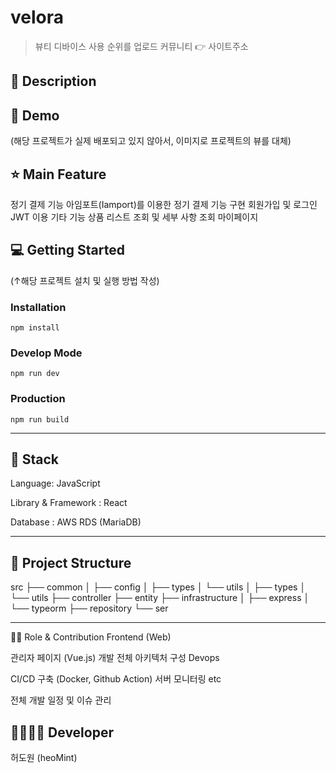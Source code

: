 # velora

> 뷰티 디바이스 사용 순위를 업로드 커뮤니티 👉 사이트주소

## 📖 Description

## 🐤 Demo

(해당 프로젝트가 실제 배포되고 있지 않아서, 이미지로 프로젝트의 뷰를 대체)

## ⭐ Main Feature

정기 결제 기능
아임포트(Iamport)를 이용한 정기 결제 기능 구현
회원가입 및 로그인
JWT 이용
기타 기능
상품 리스트 조회 및 세부 사항 조회
마이페이지

## 💻 Getting Started

(↑해당 프로젝트 설치 및 실행 방법 작성)

### Installation

```
npm install
```

### Develop Mode

```
npm run dev
```

### Production

```
npm run build
```

---

## 🔧 Stack

Language: JavaScript

Library & Framework : React

Database : AWS RDS (MariaDB)

---

## 📂 Project Structure

src
├── common
│ ├── config
│ ├── types
│ └── utils
│ ├── types
│ └── utils
├── controller
├── entity
├── infrastructure
│ ├── express
│ └── typeorm
├── repository
└── ser

---

👨‍💻 Role & Contribution
Frontend (Web)

관리자 페이지 (Vue.js) 개발
전체 아키텍처 구성
Devops

CI/CD 구축 (Docker, Github Action)
서버 모니터링
etc

전체 개발 일정 및 이슈 관리

## 👨‍👩‍👧‍👦 Developer

허도원 (heoMint)
